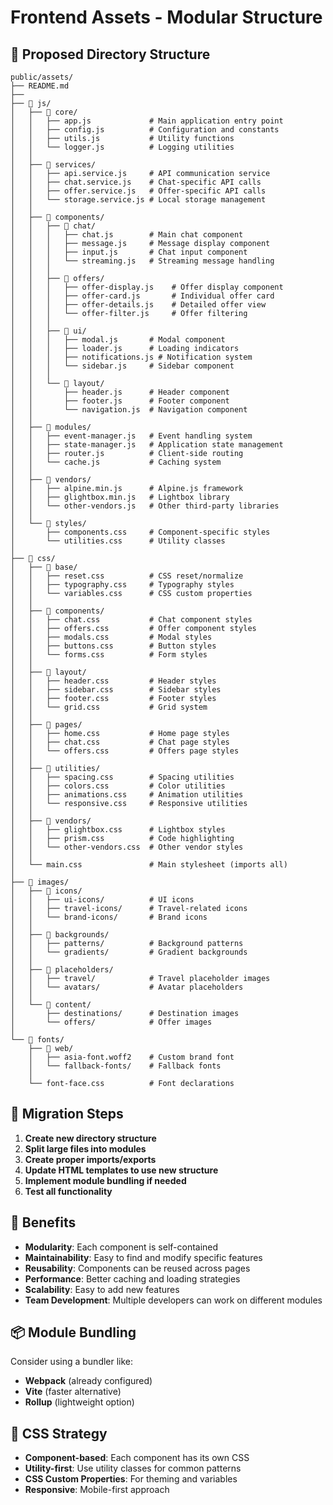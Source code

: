 # Frontend Assets - Modular Structure

## 📁 Proposed Directory Structure

```
public/assets/
├── README.md
├── 
├── 📁 js/
│   ├── 📁 core/
│   │   ├── app.js             # Main application entry point
│   │   ├── config.js          # Configuration and constants
│   │   ├── utils.js           # Utility functions
│   │   └── logger.js          # Logging utilities
│   │   
│   ├── 📁 services/
│   │   ├── api.service.js     # API communication service
│   │   ├── chat.service.js    # Chat-specific API calls
│   │   ├── offer.service.js   # Offer-specific API calls
│   │   └── storage.service.js # Local storage management
│   │   
│   ├── 📁 components/
│   │   ├── 📁 chat/
│   │   │   ├── chat.js        # Main chat component
│   │   │   ├── message.js     # Message display component
│   │   │   ├── input.js       # Chat input component
│   │   │   └── streaming.js   # Streaming message handling
│   │   │   
│   │   ├── 📁 offers/
│   │   │   ├── offer-display.js    # Offer display component
│   │   │   ├── offer-card.js       # Individual offer card
│   │   │   ├── offer-details.js    # Detailed offer view
│   │   │   └── offer-filter.js     # Offer filtering
│   │   │   
│   │   ├── 📁 ui/
│   │   │   ├── modal.js       # Modal component
│   │   │   ├── loader.js      # Loading indicators
│   │   │   ├── notifications.js # Notification system
│   │   │   └── sidebar.js     # Sidebar component
│   │   │   
│   │   └── 📁 layout/
│   │       ├── header.js      # Header component
│   │       ├── footer.js      # Footer component
│   │       └── navigation.js  # Navigation component
│   │   
│   ├── 📁 modules/
│   │   ├── event-manager.js   # Event handling system
│   │   ├── state-manager.js   # Application state management
│   │   ├── router.js          # Client-side routing
│   │   └── cache.js           # Caching system
│   │   
│   ├── 📁 vendors/
│   │   ├── alpine.min.js      # Alpine.js framework
│   │   ├── glightbox.min.js   # Lightbox library
│   │   └── other-vendors.js   # Other third-party libraries
│   │   
│   └── 📁 styles/
│       ├── components.css     # Component-specific styles
│       └── utilities.css      # Utility classes
│   
├── 📁 css/
│   ├── 📁 base/
│   │   ├── reset.css          # CSS reset/normalize
│   │   ├── typography.css     # Typography styles
│   │   └── variables.css      # CSS custom properties
│   │   
│   ├── 📁 components/
│   │   ├── chat.css           # Chat component styles
│   │   ├── offers.css         # Offer component styles
│   │   ├── modals.css         # Modal styles
│   │   ├── buttons.css        # Button styles
│   │   └── forms.css          # Form styles
│   │   
│   ├── 📁 layout/
│   │   ├── header.css         # Header styles
│   │   ├── sidebar.css        # Sidebar styles
│   │   ├── footer.css         # Footer styles
│   │   └── grid.css           # Grid system
│   │   
│   ├── 📁 pages/
│   │   ├── home.css           # Home page styles
│   │   ├── chat.css           # Chat page styles
│   │   └── offers.css         # Offers page styles
│   │   
│   ├── 📁 utilities/
│   │   ├── spacing.css        # Spacing utilities
│   │   ├── colors.css         # Color utilities
│   │   ├── animations.css     # Animation utilities
│   │   └── responsive.css     # Responsive utilities
│   │   
│   ├── 📁 vendors/
│   │   ├── glightbox.css      # Lightbox styles
│   │   ├── prism.css          # Code highlighting
│   │   └── other-vendors.css  # Other vendor styles
│   │   
│   └── main.css               # Main stylesheet (imports all)
│   
├── 📁 images/
│   ├── 📁 icons/
│   │   ├── ui-icons/          # UI icons
│   │   ├── travel-icons/      # Travel-related icons
│   │   └── brand-icons/       # Brand icons
│   │   
│   ├── 📁 backgrounds/
│   │   ├── patterns/          # Background patterns
│   │   └── gradients/         # Gradient backgrounds
│   │   
│   ├── 📁 placeholders/
│   │   ├── travel/            # Travel placeholder images
│   │   └── avatars/           # Avatar placeholders
│   │   
│   └── 📁 content/
│       ├── destinations/      # Destination images
│       └── offers/            # Offer images
│   
└── 📁 fonts/
    ├── 📁 web/
    │   ├── asia-font.woff2    # Custom brand font
    │   └── fallback-fonts/    # Fallback fonts
    │   
    └── font-face.css          # Font declarations
```

## 🔄 Migration Steps

1. **Create new directory structure**
2. **Split large files into modules**
3. **Create proper imports/exports**
4. **Update HTML templates to use new structure**
5. **Implement module bundling if needed**
6. **Test all functionality**

## 🎯 Benefits

- **Modularity**: Each component is self-contained
- **Maintainability**: Easy to find and modify specific features
- **Reusability**: Components can be reused across pages
- **Performance**: Better caching and loading strategies
- **Scalability**: Easy to add new features
- **Team Development**: Multiple developers can work on different modules

## 📦 Module Bundling

Consider using a bundler like:
- **Webpack** (already configured)
- **Vite** (faster alternative)
- **Rollup** (lightweight option)

## 🎨 CSS Strategy

- **Component-based**: Each component has its own CSS
- **Utility-first**: Use utility classes for common patterns
- **CSS Custom Properties**: For theming and variables
- **Responsive**: Mobile-first approach 